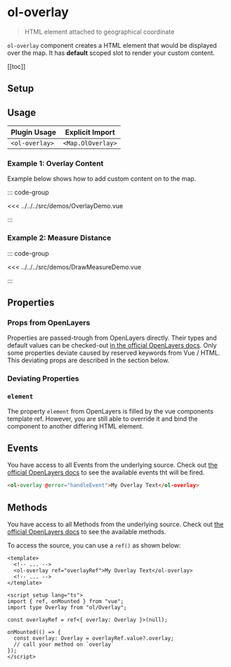 # ol-overlay

> HTML element attached to geographical coordinate

`ol-overlay` component creates a HTML element that would be displayed over
the map. It has **default** scoped slot to render your custom content.

[[toc]]

<script setup lang="ts">
import OverlayDemo from "@demos/OverlayDemo.vue"
import DrawMeasureDemo from "@demos/DrawMeasureDemo.vue"
</script>

## Setup

<!--@include: ../map.plugin.md-->

## Usage

| Plugin Usage   |  Explicit Import  |
| -------------- | :---------------: |
| `<ol-overlay>` | `<Map.OlOverlay>` |

### Example 1: Overlay Content

Example below shows how to add custom content on to the map.

<ClientOnly>
<OverlayDemo />
</ClientOnly>

::: code-group

<<< ../../../src/demos/OverlayDemo.vue

:::

### Example 2: Measure Distance

<ClientOnly>
<DrawMeasureDemo/>
</ClientOnly>

::: code-group

<<< ../../../src/demos/DrawMeasureDemo.vue

:::

## Properties

### Props from OpenLayers

Properties are passed-trough from OpenLayers directly.
Their types and default values can be checked-out [in the official OpenLayers docs](https://openlayers.org/en/latest/apidoc/module-ol_Overlay-Overlay.html).
Only some properties deviate caused by reserved keywords from Vue / HTML.
This deviating props are described in the section below.

### Deviating Properties

### `element`

The property `element` from OpenLayers is filled by the vue components template ref.
However, you are still able to override it and bind the component to another differing HTML element.

## Events

You have access to all Events from the underlying source.
Check out [the official OpenLayers docs](https://openlayers.org/en/latest/apidoc/module-ol_Overlay-Overlay.html) to see the available events tht will be fired.

```html
<ol-overlay @error="handleEvent">My Overlay Text</ol-overlay>
```

## Methods

You have access to all Methods from the underlying source.
Check out [the official OpenLayers docs](https://openlayers.org/en/latest/apidoc/module-ol_Overlay-Overlay.html) to see the available methods.

To access the source, you can use a `ref()` as shown below:

```vue
<template>
  <!-- ... -->
  <ol-overlay ref="overlayRef">My Overlay Text</ol-overlay>
  <!-- ... -->
</template>

<script setup lang="ts">
import { ref, onMounted } from "vue";
import type Overlay from "ol/Overlay";

const overlayRef = ref<{ overlay: Overlay }>(null);

onMounted(() => {
  const overlay: Overlay = overlayRef.value?.overlay;
  // call your method on `overlay`
});
</script>
```
